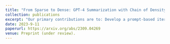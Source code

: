 ```yaml
---
title: "From Sparse to Dense: GPT-4 Summarization with Chain of Density Prompting"
collection: publications
excerpt: "Our primary contributions are to: Develop a prompt-based iterative method (CoD) for making summaries increasingly entity dense; Conduct both human and automatic evaluation of increasingly dense summaries on CNN/Dailymail articles to better understand the tradeoff between informativeness (favoring more entities) and clarity (favoring fewer entities); Open source GPT-4 summaries, annotations, and a set of 5,000 unannotated CoD summaries to be used for evaluation or distillation."
date: 2023-9-11
paperurl: https://arxiv.org/abs/2309.04269
venue: Preprint (under review).
---
```

